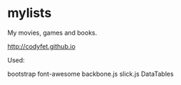 # mylists
My movies, games and books.

http://codyfet.github.io

Used:

  bootstrap
  font-awesome
  backbone.js
  slick.js
  DataTables
